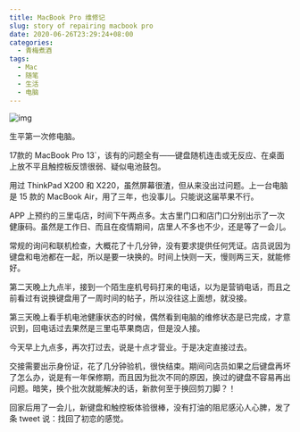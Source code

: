 ```yaml
---
title: MacBook Pro 维修记
slug: story of repairing macbook pro
date: 2020-06-26T23:29:24+08:00
categories:
  - 青梅煮酒
tags:
  - Mac
  - 随笔
  - 生活
  - 电脑
---
```


![img](https://raw.githubusercontent.com/xbot/image-hosting/master/blog/2020-06-26-23-36-49-三里屯太古里南区.jpg)

生平第一次修电脑。

17款的 MacBook Pro 13`，该有的问题全有——键盘随机连击或无反应、在桌面上放不平且触控板反馈很弱、疑似电池鼓包。

用过 ThinkPad X200 和 X220，虽然屏幕很渣，但从来没出过问题。上一台电脑是 15 款的 MacBook Air，用了三年，也没事儿。只能说这届苹果不行。

APP 上预约的三里屯店，时间下午两点多。太古里门口和店门口分别出示了一次健康码。虽然是工作日、而且在疫情期间，店里人不多也不少，还是等了一会儿。

常规的询问和联机检查，大概花了十几分钟，没有要求提供任何凭证。店员说因为键盘和电池都在一起，所以是要一块换的。时间上快则一天，慢则两三天，就能修好。

第二天晚上九点半，接到一个陌生座机号码打来的电话，以为是营销电话，而且之前看过有说换键盘用了一周时间的帖子，所以没往这上面想，就没接。

第三天晚上看手机电池健康状态的时候，偶然看到电脑的维修状态是已完成，才意识到，回电话过去果然是三里屯苹果商店，但是没人接。

今天早上九点多，再次打过去，说是十点才营业。于是决定直接过去。

交接需要出示身份证，花了几分钟验机，很快结束。期间问店员如果之后键盘再坏了怎么办，说是有一年保修期，而且因为批次不同的原因，换过的键盘不容易再出问题。暗笑，换个批次就能解决的话，新款何至于换回剪刀脚？！

回家后用了一会儿，新键盘和触控板体验很棒，没有打油的阻尼感沁人心脾，发了条 tweet 说：找回了初恋的感觉。